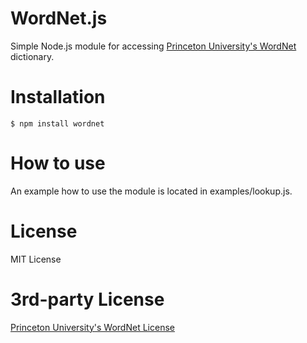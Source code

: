 # WordNet.js

Simple Node.js module for accessing [Princeton University's WordNet](http://wordnet.princeton.edu/) dictionary.

# Installation

    $ npm install wordnet
    
# How to use

An example how to use the module is located in examples/lookup.js.

# License

MIT License

# 3rd-party License

[Princeton University's WordNet License](http://wordnet.princeton.edu/wordnet/license/)
